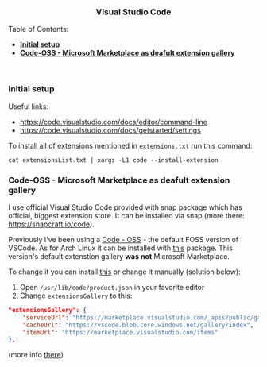 <h3 align="center">Visual Studio Code</h3>

Table of Contents:
- [**Initial setup**](#initial-setup)
- [**Code-OSS - Microsoft Marketplace as deafult extension gallery**](#code-oss---microsoft-marketplace-as-deafult-extension-gallery)

<br>

### **Initial setup**

Useful links:
- https://code.visualstudio.com/docs/editor/command-line
- https://code.visualstudio.com/docs/getstarted/settings

To install all of extensions mentioned in `extensions.txt` run this command:
```
cat extensionsList.txt | xargs -L1 code --install-extension
```


### **Code-OSS - Microsoft Marketplace as deafult extension gallery**

I use official Visual Studio Code provided with snap package which has official, biggest extension store.
It can be installed via snap (more there: https://snapcraft.io/code).

Previously I've been using a [Code - OSS](https://github.com/microsoft/vscode) - the default FOSS version of VSCode. As for Arch Linux it can be installed with [this](https://archlinux.org/packages/community/x86_64/code/) package. This version's default extenstion gallery **was not** Microsoft Marketplace.

To change it you can install [this](https://aur.archlinux.org/packages/code-marketplace/) or change it manually (solution below): 

1. Open `/usr/lib/code/product.json` in your favorite editor
2. Change `extensionsGallery` to this:
```JSON
"extensionsGallery": {
    "serviceUrl": "https://marketplace.visualstudio.com/_apis/public/gallery",
    "cacheUrl": "https://vscode.blob.core.windows.net/gallery/index",
    "itemUrl": "https://marketplace.visualstudio.com/items"
},
```
(more info [there](https://github.com/VSCodium/vscodium/issues/418#issuecomment-643664182))